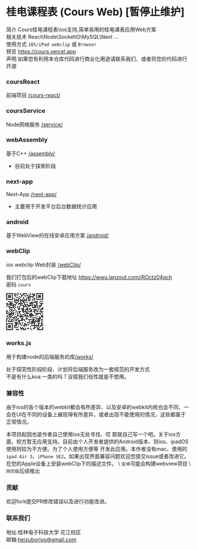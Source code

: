 # 桂电课程表 (Cours Web) [暂停止维护] 

简介 Cours桂电课程表\ios支持,简单易用的桂电课表应用Web方案   
相关技术 React\Node\SocketIO\MySQL\Next ...  
使用方式 `iOS/iPad webclip` 或 `Browser`  
预览 https://cours.vercel.app  
声明 如果您有利用本仓库代码进行商业化用途请联系我们、或者将您的代码进行开源  

### coursReact

前端项目 [/cours-react/](./cours-react/) 

### coursService  

Node网络服务 [/service/](./service/)


### webAssembly  

基于C++ [/assembly/](./assembly/)  
 
* 目前处于探索阶段

### next-app  

Next-App [/next-app/](/next-app/)  

* 主要用于开发平台后台数据统计应用 

### android  

基于WebView的在线安卓应用方案 [/android/](./android/)

### webClip  

ios webclip Web封装 [/webClip/](./webClip/) 

我们打包后的webClip下载地址 https://wwu.lanzout.com/iROctz04qch  
密码 `cours`  

<img src="readme/images/WebClipQR.png" width="20%"/>

### works.js

用于构建node的后端服务的库[/works/](./works/)  

处于探究性阶段阶段、计划将后端服务改为一套规范的开发方式  
不是有什么koa 一类的吗？没错我们任性就是不想用。

### 兼容性  

由于ios的各个版本的webkit都会有所差异、以及安卓的webkit内核也会不同、一会在UI在不同的设备上展现得有所差异，或者出现不能使用的情况，这些都属于正常情况。

本项目起因也是作者自己使用ios无处寻找、哎 那就自己写一个吧。关于ios方面，校方暂无应用支持。目前由个人开发者提供的Android版本、则ios、ipadOS使用则较为不方便。为了个人使用方便等 开发此应用。本作者没有mac、使用的`ipad Air 3`、`iPhone SE2`。如果出现界面兼容问题欢迎您提交issue或者改进它。在您的Apple设备上安装webClip下的描述文件。  \ `安卓`可能会构建webview项目  \  `网页版`后续推出  

### 贡献  

欢迎fork提交PR修改错误以及进行功能改进。

### 联系我们  

地址:桂林电子科技大学 花江校区  
邮箱:heizuboriyo@gmail.com  

